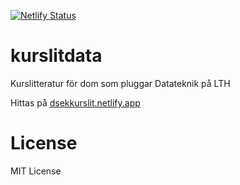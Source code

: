 [![Netlify Status](https://api.netlify.com/api/v1/badges/20e136f3-46c3-4e25-a1f7-6240b1cc8b75/deploy-status)](https://app.netlify.com/sites/dsekkurslit/deploys)

# kurslitdata
Kurslitteratur för dom som pluggar Datateknik på LTH

Hittas på [dsekkurslit.netlify.app](https://dsekkurslit.netlify.app)


# License
MIT License
